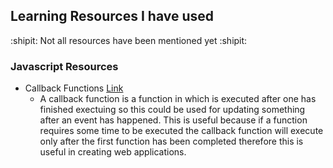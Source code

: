 ## Learning Resources I have used

 :shipit: Not all resources have been mentioned yet  :shipit:
### Javascript Resources
- Callback Functions [Link](https://codeburst.io/javascript-what-the-heck-is-a-callback-aba4da2deced)
  - A callback function is a function in which is executed after one has finished exectuing so this could be used for updating something after an event has happened. This is useful because if a function requires some time to be executed the callback function will execute only after the first function has been completed therefore this is useful in creating web applications.
  
